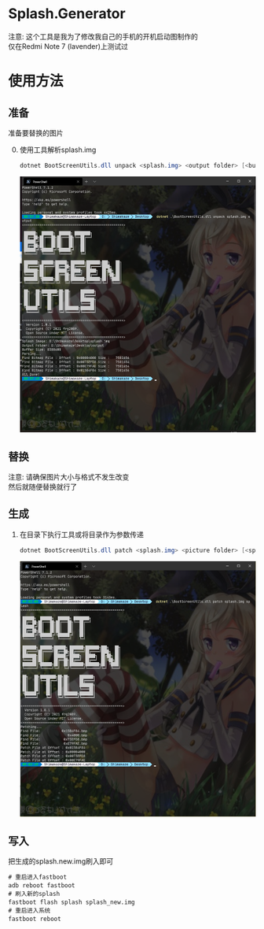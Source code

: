 # Splash.Generator
注意: 这个工具是我为了修改我自己的手机的开机启动图制作的  
仅在Redmi Note 7 (lavender)上测试过  

# 使用方法


## 准备
准备要替换的图片

0. 使用工具解析splash.img
    ```powershell
    dotnet BootScreenUtils.dll unpack <splash.img> <output folder> [<buffer size>]
    ```
    ![运行结果](docs/QQ截图20210305085757.png)

## 替换
注意: 请确保图片大小与格式不发生改变  
然后就随便替换就行了

## 生成
1. 在目录下执行工具或将目录作为参数传递
    ```powershell
    dotnet BootScreenUtils.dll patch <splash.img> <picture folder> [<splash.new.img>]
    ```
    ![运行截图](docs/QQ截图20210305090304.png)

## 写入
把生成的splash.new.img刷入即可
```cmd
# 重启进入fastboot
adb reboot fastboot
# 刷入新的splash
fastboot flash splash splash_new.img
# 重启进入系统
fastboot reboot
```